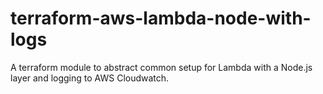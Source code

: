 # terraform-aws-lambda-node-with-logs

A terraform module to abstract common setup for Lambda with a Node.js layer and logging to AWS Cloudwatch.